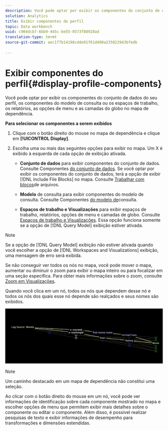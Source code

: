 ```yaml
---
description: Você pode optar por exibir os componentes do conjunto de dados do seu perfil, os componentes do modelo de consulta ou os espaços de trabalho, os relatórios, as opções de menu e as camadas do globo no mapa de dependência.
solution: Analytics
title: Exibir componentes do perfil
topic: Data workbench
uuid: c904dcb7-6bb9-445c-be55-0573f88928ad
translation-type: tm+mt
source-git-commit: aec1f7b14198cdde91f61d490a235022943bfedb

---
```



# Exibir componentes do perfil{#display-profile-components}

Você pode optar por exibir os componentes do conjunto de dados do seu perfil, os componentes do modelo de consulta ou os espaços de trabalho, os relatórios, as opções de menu e as camadas do globo no mapa de dependência.

**Para selecionar os componentes a serem exibidos**

1. Clique com o botão direito do mouse no mapa de dependência e clique em **[!UICONTROL Display]**.
1. Escolha uma ou mais das seguintes opções para exibir no mapa. Um X é exibido à esquerda de cada opção de exibição ativada.

   * **Conjunto de dados** para exibir componentes do conjunto de dados. Consulte Componentes [do conjunto de dados](../../../../../home/c-get-started/c-admin-intrf/c-dataset-mgrs/c-dep-maps/c-dataset-comp.md#concept-4afe28ad29d14eca8a5000847254c293). Se você optar por exibir os componentes do conjunto de dados, terá a opção de exibir [!DNL Include File Blocks] no mapa. Consulte [Trabalhar com blocos](../../../../../home/c-get-started/c-admin-intrf/c-dataset-mgrs/c-dep-maps/c-wkg-file-blocks.md#concept-3652bbabfbd34449a5f842d8aa598efc)de arquivos.

   * **Modelo** de consulta para exibir componentes do modelo de consulta. Consulte Componentes [do modelo de](../../../../../home/c-get-started/c-admin-intrf/c-dataset-mgrs/c-dep-maps/c-qry-mod-comp.md#concept-32c6dadd32f74179b026c7e96d47710f)consulta.

   * **Espaços de trabalho e Visualizações** para exibir espaços de trabalho, relatórios, opções de menu e camadas de globo. Consulte [Espaços de trabalho e Visualizações](../../../../../home/c-get-started/c-admin-intrf/c-dataset-mgrs/c-dep-maps/c-wksps-vis.md#concept-abbd4fb115ff47f49f879466ce274921). Essa opção funciona somente se a opção de [!DNL Query Model] exibição estiver ativada.

>[!NOTE]
>
>Se a opção de [!DNL Query Model] exibição não estiver ativada quando você escolher a opção de [!DNL Workspaces and Visualizations] exibição, uma mensagem de erro será exibida.

Se não conseguir ver todos os nós no mapa, você pode mover o mapa, aumentar ou diminuir o zoom para exibir o mapa inteiro ou para focalizar em uma seção específica. Para obter mais informações sobre o zoom, consulte [Zoom em Visualizações](../../../../../home/c-get-started/c-vis/c-zoom-vis.md#concept-7e33670bb5344f78a316f1a84cc20530).

Quando você clica em um nó, todos os nós que dependem desse nó e todos os nós dos quais esse nó depende são realçados e seus nomes são exibidos.

![](assets/vis_DependencyMap_HighlightedPath.png)

>[!NOTE]
>
>Um caminho destacado em um mapa de dependência não constitui uma seleção.

Ao clicar com o botão direito do mouse em um nó, você pode ver informações de identificação sobre cada componente mostrado no mapa e escolher opções de menu que permitem exibir mais detalhes sobre o componente ou editar o componente. Além disso, é possível realizar pesquisas de texto e exibir informações de desempenho para transformações e dimensões estendidas.
